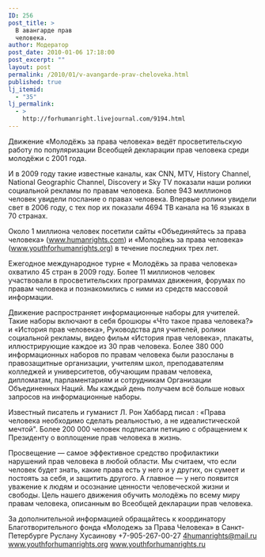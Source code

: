 ```yaml
---
ID: 256
post_title: >
  В авангарде прав
  человека.
author: Модератор
post_date: 2010-01-06 17:18:00
post_excerpt: ""
layout: post
permalink: /2010/01/v-avangarde-prav-cheloveka.html
published: true
lj_itemid:
  - "35"
lj_permalink:
  - >
    http://forhumanright.livejournal.com/9194.html
---
```

Движение «Молодёжь за права человека» ведёт просветительскую работу по популяризации Всеобщей декларации прав человека среди молодёжи с 2001 года.

И в 2009 году такие известные каналы, как CNN, MTV, History Channel, National Geographic Channel, Discovery и Sky TV показали наши ролики социальной рекламы по правам человека. Более 943 миллионов человек увидели послание о правах человека. Впервые ролики увидели свет в 2006 году, с тех пор их показали 4694 ТВ канала на 16 языках в 70 странах.

Около 1 миллиона человек посетили сайты «Объединяйтесь за права человека» (www.humanrights.com) и «Молодёжь за права человека» (www.youthforhumanrights.org) в течение последних трех лет.

Ежегодное международное турне « Молодёжь за права человека» охватило 45 стран в 2009 году. Более 11 миллионов человек участвовали в просветительских программах движения, форумах по правам человека и познакомились с ними из средств массовой информации.

Движение распространяет информационные наборы для учителей. Такие наборы включают в себя брошюры «Что такое права человека?» и «История прав человека», Руководства для учителей, ролики социальной рекламы, видео фильм «История прав человека», плакаты, иллюстрирующие каждое из 30 прав человека. Более 380 000 информационных наборов по правам человека были разосланы в правозащитные организации, учителям школ, преподавателям колледжей и университетов, обучающим правам человека, дипломатам, парламентариям и сотрудникам Организации Объединенных Наций. Мы каждый день получаем всё больше новых запросов на информационные наборы.

Известный писатель и гуманист Л. Рон Хаббард писал : «Права человека необходимо сделать реальностью, а не идеалистической мечтой". Более 200 000 человек подписали петицию с обращением к Президенту о воплощение прав человека в жизнь.

Просвещение — самое эффективное средство профилактики нарушений прав человека в любой области. Мы считаем, что если человек будет знать, какие права есть у него и у других, он сумеет и постоять за себя, и защитить другого. А главное — у него появится уважение к людям и осознание ценности человеческой жизни и свободы. Цель нашего движения обучить молодёжь по всему миру правам человека, описанным во Всеобщей декларации прав человека.

За дополнительной информацией обращайтесь к координатору
Благотворительного фонда «Молодежь за Права Человека» в Санкт-Петербурге
Руслану Хусаинову
+7-905-267-00-27
4humanrights@mail.ru
www.youthforhumanrights.org
www.youthforhumanrights.ru